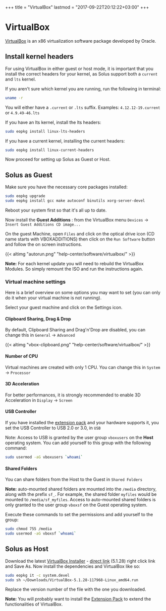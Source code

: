 +++
title = "VirtualBox"
lastmod = "2017-09-22T20:12:22+03:00"
+++
# VirtualBox

[VirtualBox](https://virtualbox.org) is an x86 virtualization software package developed by Oracle.

## Install kernel headers

For using VirtualBox in either guest or host mode, it is important that you install the correct headers for your kernel,
as Solus support both a `current` and `lts` kernel.

If you aren't sure which kernel you
are running, run the following in terminal:

``` bash
uname -r
```

You will either have a `.current` or `.lts` suffix. Examples: `4.12.12-19.current` or `4.9.49-46.lts`

If you have an lts kernel, install the lts headers:

``` bash
sudo eopkg install linux-lts-headers
```

If you have a current kernel, installing the current headers:

``` bash
sudo eopkg install linux-current-headers
```

Now proceed for setting up Solus as Guest or Host.

## Solus as Guest

Make sure you have the necessary core packages installed:

``` bash
sudo eopkg upgrade
sudo eopkg install gcc make autoconf binutils xorg-server-devel
```

Reboot your system first so that it's all up to date.

Now install the **Guest Additions** : from the VirtualBox menu `Devices` -> `Insert Guest Additions CD image...`

On the guest Machine, open `Files` and click on the optical drive icon (CD name starts with VBOXADDITIONS) then click on the `Run Software` button and follow the on screen instructions.

{{< altimg "autorun.png" "help-center/software/virtualbox/" >}}

**Note:** For each kernel update you will need to rebuild the VirtualBox Modules. So simply remount the ISO and run the instructions again.

### Virtual machine settings

Here is a brief overview on some options you may want to set (you can only do it when your virtual machine is not running).

Select your guest machine and click on the Settings icon.

#### Clipboard Sharing,  Drag & Drop
By default, Clipboard Sharing and Drag'n'Drop are disabled, you can change this in `General` -> `Advanced`

{{< altimg "vbox-clipboard.png" "help-center/software/virtualbox/" >}}

#### Number of CPU
Virtual machines are created with only 1 CPU. You can change this in
`System` -> `Processor`

#### 3D Acceleration
For better performances, it is strongly recommended to enable 3D Acceleration in `Display` -> `Screen`

#### USB Controller
If you have installed the [extension pack](https://www.virtualbox.org/manual/ch01.html#intro-installing) and your hardware supports it, you set the USB Controller to USB 2.0 or 3.0,  in `USB`

Note: Access to USB is granted by the user group `vboxusers` on the **Host** operating system. You can add yourself to this group with the following command:

``` bash
sudo usermod -aG vboxusers `whoami`
```

#### Shared Folders

You can share folders from the Host to the Guest in `Shared Folders`

**Note:** auto-mounted shared folders are mounted into the `/media` directory, along with the prefix `sf_`. For example, the shared folder `myfiles` would be mounted to `/media/sf_myfiles`. Access to auto-mounted shared folders is only granted to the user group `vboxsf` on the Guest operating system.

Execute these commands to set the permissions and add yourself to the group:
``` bash
sudo chmod 755 /media
sudo usermod -aG vboxsf `whoami`
```
## Solus as Host

Download the latest [VirtualBox Installer](https://www.virtualbox.org/wiki/Linux_Downloads) - [direct link](http://download.virtualbox.org/virtualbox/5.1.28/VirtualBox-5.1.28-117968-Linux_amd64.run) (5.1.28) right click link and Save As.
Now install the dependencies and VirtualBox like so:

``` bash
sudo eopkg it -c system.devel
sudo sh ~/Downloads/VirtualBox-5.1.28-117968-Linux_amd64.run
```

Replace the version number of the file with the one you downloaded.

**Note:** You will probably want to install the [Extension Pack](https://www.virtualbox.org/wiki/Downloads) to extend the functionalities of VirtualBox.
